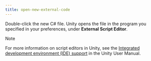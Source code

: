 ```yaml
---
title: open-new-external-code
---
```


Double-click the new C# file. Unity opens the file in the program you specified in your preferences, under **External
Script Editor**.

> [!NOTE]
> For more information on script editors in Unity, see
> the [Integrated development environment (IDE) support](https://docs.unity3d.com/Manual/ScriptingToolsIDEs.html) in the
> Unity User Manual.
